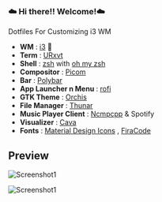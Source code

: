 ### :cloud: Hi there!! Welcome!:cloud:
Dotfiles For Customizing i3 WM

- **WM**                  : [i3](https://i3wm.org/) :balloon:
- **Term**                : [URxvt](https://wiki.archlinux.org/index.php/Rxvt-unicode) 
- **Shell**               : [zsh](https://wiki.archlinux.org/index.php/zsh) with [oh my zsh](https://github.com/ohmyzsh/ohmyzsh) 
- **Compositor**          : [Picom](https://github.com/ibhagwan/picom) 
- **Bar**                 : [Polybar](https://wiki.archlinux.org/index.php/Polybar) 
- **App Launcher n Menu** : [rofi](https://github.com/davatorium/rofi) 
- **GTK Theme**           : [Orchis](https://github.com/vinceliuice/Orchis-theme) 
- **File Manager**        : [Thunar](https://wiki.archlinux.org/index.php/Thunar) 
- **Music Player Client** : [Ncmpcpp](https://wiki.archlinux.org/index.php/Ncmpcpp) & Spotify 
- **Visualizer**          : [Cava](https://github.com/karlstav/cava)
- **Fonts**               : [Material Design Icons](https://materialdesignicons.com/) , [FiraCode](https://github.com/ryanoasis/nerd-fonts/tree/master/patched-fonts/FiraCode) 

## Preview

![Screenshot1](https://github.com/Eloysheyin/Minimalist-Dots/blob/master/dark.png)


![Screenshot1](https://github.com/Eloysheyin/Minimalist-Dots/blob/master/blossom.png)






